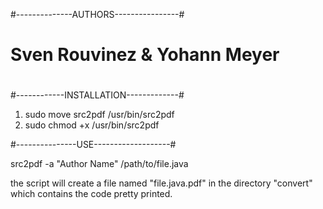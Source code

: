 #--------------AUTHORS----------------#
#
#    Sven Rouvinez & Yohann Meyer
#
#------------INSTALLATION-------------#

1. sudo move src2pdf /usr/bin/src2pdf
2. sudo chmod +x /usr/bin/src2pdf


#---------------USE-------------------#

src2pdf -a "Author Name" /path/to/file.java

the script will create a file named "file.java.pdf" in 
the directory "convert" which contains the code pretty printed.
